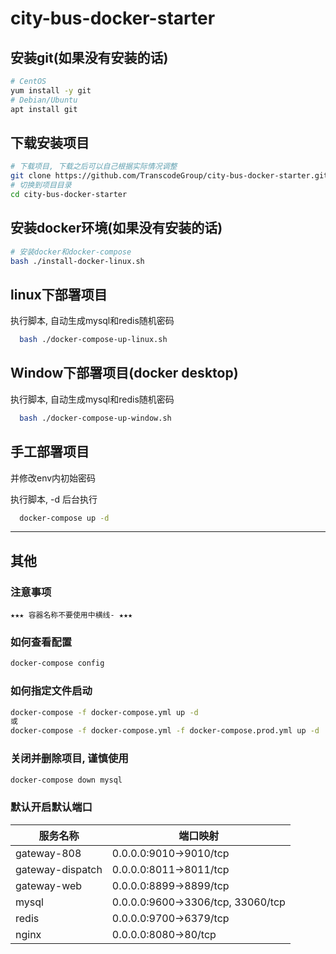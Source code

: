 # city-bus-docker-starter

## 安装git(如果没有安装的话)

```bash
# CentOS
yum install -y git
# Debian/Ubuntu
apt install git
```

## 下载安装项目

```bash
# 下载项目, 下载之后可以自己根据实际情况调整
git clone https://github.com/TranscodeGroup/city-bus-docker-starter.git
# 切换到项目目录
cd city-bus-docker-starter
```

## 安装docker环境(如果没有安装的话)

```bash
# 安装docker和docker-compose
bash ./install-docker-linux.sh
```

## linux下部署项目

 执行脚本, 自动生成mysql和redis随机密码

  ```bash
    bash ./docker-compose-up-linux.sh
  ```

## Window下部署项目(docker desktop)

执行脚本, 自动生成mysql和redis随机密码

  ```bash
    bash ./docker-compose-up-window.sh
  ```

## 手工部署项目

并修改env内初始密码

执行脚本, -d 后台执行

  ```bash
    docker-compose up -d  
  ```

---

## 其他

### 注意事项

```text
★★★ 容器名称不要使用中横线- ★★★
```

### 如何查看配置

```bash
docker-compose config
```

### 如何指定文件启动

```bash
docker-compose -f docker-compose.yml up -d
或
docker-compose -f docker-compose.yml -f docker-compose.prod.yml up -d
```

### 关闭并删除项目, 谨慎使用

```bash
docker-compose down mysql
```

### 默认开启默认端口

服务名称 | 端口映射
------- | -------
gateway-808 | 0.0.0.0:9010->9010/tcp
gateway-dispatch | 0.0.0.0:8011->8011/tcp
gateway-web | 0.0.0.0:8899->8899/tcp
mysql | 0.0.0.0:9600->3306/tcp, 33060/tcp
redis | 0.0.0.0:9700->6379/tcp
nginx | 0.0.0.0:8080->80/tcp